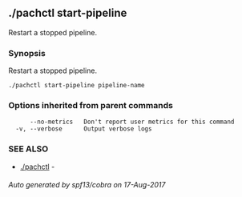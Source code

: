 ## ./pachctl start-pipeline

Restart a stopped pipeline.

### Synopsis


Restart a stopped pipeline.

```
./pachctl start-pipeline pipeline-name
```

### Options inherited from parent commands

```
      --no-metrics   Don't report user metrics for this command
  -v, --verbose      Output verbose logs
```

### SEE ALSO
* [./pachctl](./pachctl.md)	 - 

###### Auto generated by spf13/cobra on 17-Aug-2017
